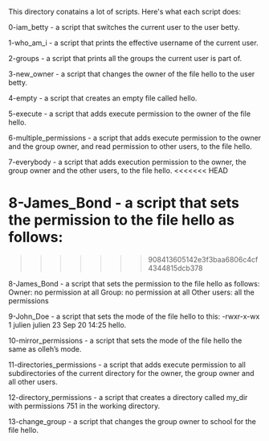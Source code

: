 
This directory conatains a lot of scripts. Here's what each script does:

0-iam_betty - a script that switches the current user to the user betty.

1-who_am_i - a script that prints the effective username of the current user.

2-groups - a script that prints all the groups the current user is part of.

3-new_owner - a script that changes the owner of the file hello to the user betty.

4-empty - a script that creates an empty file called hello.

5-execute - a script that adds execute permission to the owner of the file hello.

6-multiple_permissions -  a script that adds execute permission to the owner and the group owner, and read permission to other users, to the file hello.

7-everybody - a script that adds execution permission to the owner, the group owner and the other users, to the file hello.
<<<<<<< HEAD

8-James_Bond - a script that sets the permission to the file hello as follows:
=======
>>>>>>> 908413605142e3f3baa6806c4cf4344815dcb378

8-James_Bond - a script that sets the permission to the file hello as follows:
                 Owner: no permission at all
                 Group: no permission at all
                 Other users: all the permissions


9-John_Doe - a script that sets the mode of the file hello to this: 
              -rwxr-x-wx 1 julien julien 23 Sep 20 14:25 hello.

10-mirror_permissions - a script that sets the mode of the file hello the same as olleh’s mode.

11-directories_permissions - a script that adds execute permission to all subdirectories of the current directory for the owner, the group owner and all other users.

12-directory_permissions - a script that creates a directory called my_dir with permissions 751 in the working directory.

13-change_group - a script that changes the group owner to school for the file hello.

